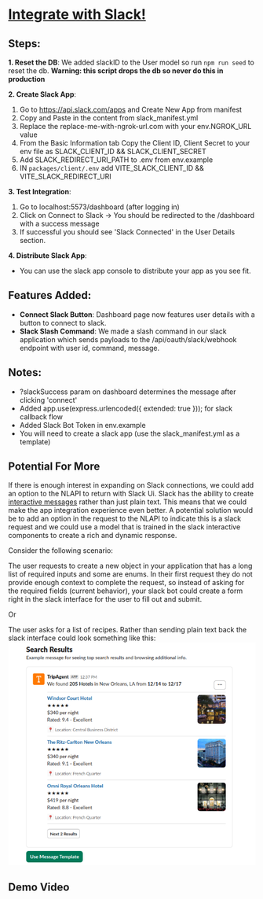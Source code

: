 # [Integrate with Slack!]()

## Steps:

**1. Reset the DB**: We added slackID to the User model so run `npm run seed` to reset the db. **Warning: this script drops the db so never do this in production**

**2. Create Slack App**: 
1. Go to https://api.slack.com/apps and Create New App from manifest
2. Copy and Paste in the content from slack_manifest.yml
3. Replace the replace-me-with-ngrok-url.com with your env.NGROK_URL value
4. From the Basic Information tab Copy the Client ID, Client Secret to your env file as SLACK_CLIENT_ID && SLACK_CLIENT_SECRET
5. Add SLACK_REDIRECT_URI_PATH to .env from env.example
6. IN `packages/client/.env` add VITE_SLACK_CLIENT_ID && VITE_SLACK_REDIRECT_URI

**3. Test Integration**: 
1. Go to localhost:5573/dashboard (after logging in)
2. Click on Connect to Slack -> You should be redirected to the /dashboard with a success message
3. If successful you should see 'Slack Connected'  in the User Details section.

**4. Distribute Slack App**:
- You can use the slack app console to distribute your app as you see fit. 


## Features Added:

- **Connect Slack Button**: Dashboard page now features user details with a button to connect to slack. 
- **Slack Slash Command**: We made a slash command in our slack application which sends payloads to the /api/oauth/slack/webhook endpoint with user id, command, message. 



## Notes:

- ?slackSuccess param on dashboard determines the message after clicking 'connect'
- Added app.use(express.urlencoded({ extended: true })); for slack callback flow
- Added Slack Bot Token in env.example
- You will need to create a slack app (use the slack_manifest.yml as a template)

## Potential For More

If there is enough interest in expanding on Slack connections, we could add an option to the NLAPI to return with Slack Ui. Slack has the ability to create [interactive messages](https://api.slack.com/messaging/interactivity#components) rather than just plain text. This means that we could make the app integration experience even better. A potential solution would be to add an option in the request to the NLAPI to indicate this is a slack request and we could use a model that is trained in the slack interactive components to create a rich and dynamic response. 

Consider the following scenario: 

The user requests to create a new object in your application that has a long list of required inputs and some are enums. In their first request they do not provide enough context to complete the request, so instead of asking for the required fields (current behavior), your slack bot could create a form right in the slack interface for the user to fill out and submit. 

Or

The user asks for a list of recipes. Rather than sending plain text back the slack interface could look something like this:  
![search results from slack](./assets/slack_search.png)

## Demo Video


